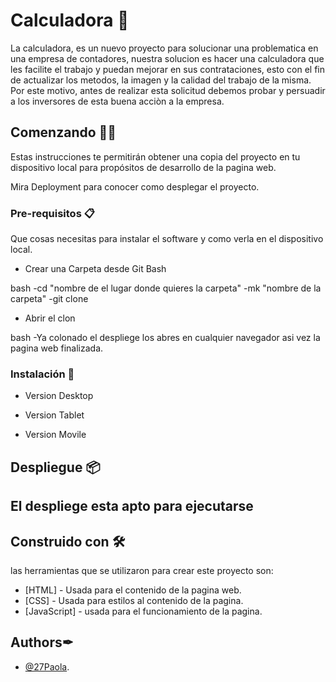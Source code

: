 # Calculadora 🧮

La calculadora, es un nuevo proyecto para solucionar una problematica en una empresa de contadores,
nuestra solucion es hacer una calculadora que les facilite el trabajo y puedan mejorar en sus contrataciones, esto con el fin de actualizar los metodos, la imagen y la calidad del trabajo de la misma.
Por este motivo, antes de realizar esta solicitud debemos probar y persuadir a los inversores de esta buena acciòn a la empresa.

## Comenzando 📐📏

Estas instrucciones te permitirán obtener una copia del proyecto en tu dispositivo local para propósitos de desarrollo de la pagina web.

Mira Deployment para conocer como desplegar el proyecto.

### Pre-requisitos 📋

Que cosas necesitas para instalar el software y como verla en el dispositivo local.

- Crear una Carpeta desde Git Bash

bash
  -cd "nombre de el lugar donde quieres la carpeta"
  -mk "nombre de la carpeta"
  -git clone 

- Abrir el clon

bash
  -Ya colonado el despliege los abres en cualquier navegador asi vez la pagina web finalizada.

### Instalación 🔧

- Version Desktop


- Version Tablet


- Version Movile


## Despliegue 📦

El despliege esta apto para ejecutarse
- 

## Construido con 🛠

las herramientas que se utilizaron para crear este proyecto son:

- [HTML] - Usada para el contenido de la pagina web.
- [CSS] - Usada para estilos al contenido de la pagina.
- [JavaScript] - usada para el funcionamiento de la pagina.


## Authors✒

- [@27Paola](https://github.com/27Paola/Calculadora-.git).